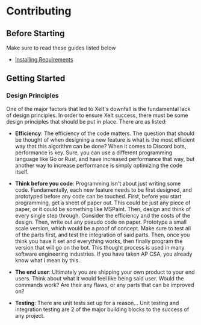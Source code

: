 # Contributing

## Before Starting

Make sure to read these guides listed below

- [Installing Requirements](./installing-requirements.md)

## Getting Started

### Design Principles

One of the major factors that led to Xelt's downfall is the fundamental lack of design principles. In order to ensure Xelt success, there must be some design principles that should be put in place. There are as listed:

- **Efficiency**: The efficiency of the code matters. The question that should be thought of when designing a new feature is what is the most efficient way that this algorithm can be done? When it comes to Discord bots, performance is key. Sure, you can use a different programming language like Go or Rust, and have increased performance that way, but another way to increase performance is simply optimizing the code itself.

- **Think before you code**: Programming isn't about just writing some code. Fundamentally, each new feature needs to be first designed, and prototyped before any code can be touched. First, before you start programming, get a sheet of paper out. This could be just any piece of paper, or it could be something like MSPaint. Then, design and think of every single step through. Consider the efficiency and the costs of the design. Then, write out any pseudo code on paper. Prototype a small scale version, which would be a proof of concept. Make sure to test all of the parts first, and test the integration of said parts. Then, once you think you have it set and everything works, then finally program the version that will go on the bot. This thought process is used in many software engineering industries. If you have taken AP CSA, you already know what I mean by this.

- **The end user**: Ultimately you are shipping your own product to your end users. Think about what it would feel like being said user. Would the commands work? Are their any flaws, or any parts that can be improved on? 

- **Testing**: There are unit tests set up for a reason... Unit testing and integration testing are 2 of the major building blocks to the success of any project.


